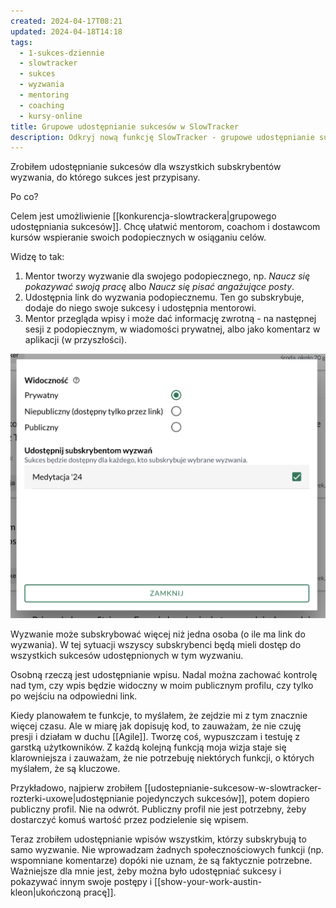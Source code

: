 ```yaml
---
created: 2024-04-17T08:21
updated: 2024-04-18T14:18
tags:
  - 1-sukces-dziennie
  - slowtracker
  - sukces
  - wyzwania
  - mentoring
  - coaching
  - kursy-online
title: Grupowe udostępnianie sukcesów w SlowTracker
description: Odkryj nową funkcję SlowTracker - grupowe udostępnianie sukcesów. Ta funkcja pozwala mentorom, coachom i twórcom kursów efektywnie wspierać swoich podopiecznych w osiąganiu celów poprzez wspólne wyzwania.
---
```

Zrobiłem udostępnianie sukcesów dla wszystkich subskrybentów wyzwania, do którego sukces jest przypisany.

Po co?

Celem jest umożliwienie [[konkurencja-slowtrackera|grupowego udostępniania sukcesów]]. Chcę ułatwić mentorom, coachom i dostawcom kursów wspieranie swoich podopiecznych w osiąganiu celów.

Widzę to tak:
1. Mentor tworzy wyzwanie dla swojego podopiecznego, np. *Naucz się pokazywać swoją pracę* albo *Naucz się pisać angażujące posty*. 
2. Udostępnia link do wyzwania podopiecznemu. Ten go subskrybuje, dodaje do niego swoje sukcesy i udostępnia mentorowi.
3. Mentor przegląda wpisy i może dać informację zwrotną - na następnej sesji z podopiecznym, w wiadomości prywatnej, albo jako komentarz w aplikacji (w przyszłości).

![SlowTracker - widok ustawień udostępniania sukcesu w wyzwaniach](./slowtracker-udostepnianie-sukcesow-w-wyzwaniu.png)

Wyzwanie może subskrybować więcej niż jedna osoba (o ile ma link do wyzwania). W tej sytuacji wszyscy subskrybenci będą mieli dostęp do wszystkich sukcesów udostępnionych w tym wyzwaniu.

Osobną rzeczą jest udostępnianie wpisu. Nadal można zachować kontrolę nad tym, czy wpis będzie widoczny w moim publicznym profilu, czy tylko po wejściu na odpowiedni link.

Kiedy planowałem te funkcje, to myślałem, że zejdzie mi z tym znacznie więcej czasu. Ale w miarę jak dopisuję kod, to zauważam, że nie czuję presji i działam w duchu [[Agile]]. Tworzę coś, wypuszczam i testuję z garstką użytkowników. Z każdą kolejną funkcją moja wizja staje się klarowniejsza i zauważam, że nie potrzebuję niektórych funkcji, o których myślałem, że są kluczowe.

Przykładowo, najpierw zrobiłem [[udostepnianie-sukcesow-w-slowtracker-rozterki-uxowe|udostępnianie pojedynczych sukcesów]], potem dopiero publiczny profil. Nie na odwrót. Publiczny profil nie jest potrzebny, żeby dostarczyć komuś wartość przez podzielenie się wpisem.

Teraz zrobiłem udostępnianie wpisów wszystkim, którzy subskrybują to samo wyzwanie. Nie wprowadzam żadnych społecznościowych funkcji (np. wspomniane komentarze) dopóki nie uznam, że są faktycznie potrzebne. Ważniejsze dla mnie jest, żeby można było udostępniać sukcesy i pokazywać innym swoje postępy i [[show-your-work-austin-kleon|ukończoną pracę]].